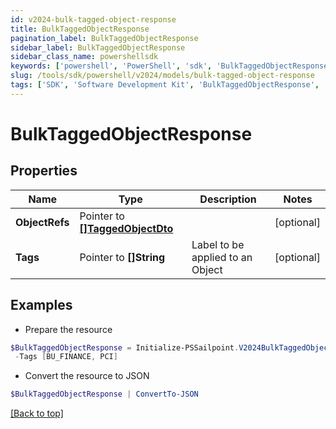 ```yaml
---
id: v2024-bulk-tagged-object-response
title: BulkTaggedObjectResponse
pagination_label: BulkTaggedObjectResponse
sidebar_label: BulkTaggedObjectResponse
sidebar_class_name: powershellsdk
keywords: ['powershell', 'PowerShell', 'sdk', 'BulkTaggedObjectResponse', 'V2024BulkTaggedObjectResponse'] 
slug: /tools/sdk/powershell/v2024/models/bulk-tagged-object-response
tags: ['SDK', 'Software Development Kit', 'BulkTaggedObjectResponse', 'V2024BulkTaggedObjectResponse']
---
```



# BulkTaggedObjectResponse

## Properties

Name | Type | Description | Notes
------------ | ------------- | ------------- | -------------
**ObjectRefs** |  Pointer to [**[]TaggedObjectDto**](tagged-object-dto) |  | [optional] 
**Tags** |  Pointer to **[]String** | Label to be applied to an Object | [optional] 

## Examples

- Prepare the resource
```powershell
$BulkTaggedObjectResponse = Initialize-PSSailpoint.V2024BulkTaggedObjectResponse  -ObjectRefs null `
 -Tags [BU_FINANCE, PCI]
```

- Convert the resource to JSON
```powershell
$BulkTaggedObjectResponse | ConvertTo-JSON
```


[[Back to top]](#) 

